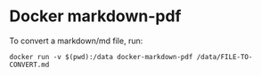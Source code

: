 # Docker markdown-pdf

To convert a markdown/md file, run:
```
docker run -v $(pwd):/data docker-markdown-pdf /data/FILE-TO-CONVERT.md
```
